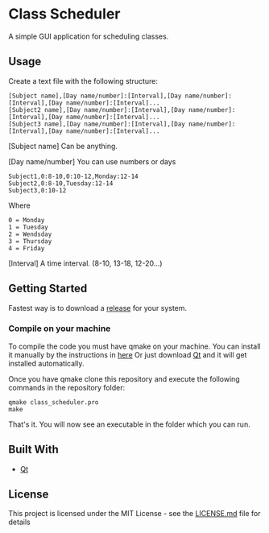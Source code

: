 # Class Scheduler

A simple GUI application for scheduling classes.

## Usage
Create a text file with the following structure:
```
[Subject name],[Day name/number]:[Interval],[Day name/number]:[Interval],[Day name/number]:[Interval]...
[Subject2 name],[Day name/number]:[Interval],[Day name/number]:[Interval],[Day name/number]:[Interval]...
[Subject3 name],[Day name/number]:[Interval],[Day name/number]:[Interval],[Day name/number]:[Interval]...
```
[Subject name] Can be anything.

[Day name/number]
You can use numbers or days
```
Subject1,0:8-10,0:10-12,Monday:12-14
Subject2,0:8-10,Tuesday:12-14
Subject3,0:10-12
```
Where
```
0 = Monday
1 = Tuesday
2 = Wendsday
3 = Thursday
4 = Friday
```

[Interval] A time interval. (8-10, 13-18, 12-20...)


## Getting Started

Fastest way is to download a [release](https://github.com/kevinhartyanyi/class-scheduler/releases) for your system.

### Compile on your machine

To compile the code you must have qmake on your machine.
You can install it manually by the instructions in [here](https://doc.qt.io/archives/3.3/qmake-manual-2.html)
Or just download [Qt](https://www.qt.io/) and it will get installed automatically.


Once you have qmake clone this repository and execute the following commands in the repository folder:
```
qmake class_scheduler.pro  
make
```
That's it. 
You will now see an executable in the folder which you can run.

## Built With

* [Qt](https://www.qt.io/)

## License

This project is licensed under the MIT License - see the [LICENSE.md](LICENSE.md) file for details
